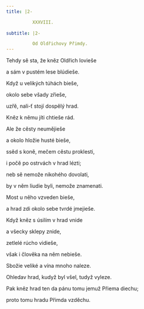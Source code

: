 ```yaml
---
title: |2-

          XXXVIII.
        
subtitle: |2-

          Od Oldřichovy Přimdy.
---
```


Tehdy sě sta, že kněz Oldřich lovieše

a sám v pustém lese blúdieše.

Když u velikých túhách bieše,

okolo sebe všady zřieše,

uzřě, nali-ť stojí dospělý hrad.

Kněz k němu jíti chtieše rád.

Ale že cěsty neumějieše

a okolo hložie husté bieše,

ssěd s koně, mečem cěstu proklesti,

i počě po ostrvách v hrad lézti;

neb sě nemože nikohého dovolati,

by v něm liudie byli, nemože znamenati.

Most u něho vzveden bieše,

a hrad zdi okolo sebe tvrdé jmejieše.

Když kněz s úsilím v hrad vnide

a všecky sklepy znide,

zetlelé rúcho vidieše,

však i člověka na něm nebieše.

Sbožie veliké a vína mnoho naleze.

Ohledav hrad, kudyž byl všel, tudyž vyleze.

Pak kněz hrad ten da pánu tomu jemuž Přiema diechu;

proto tomu hradu Přimda vzděchu.
